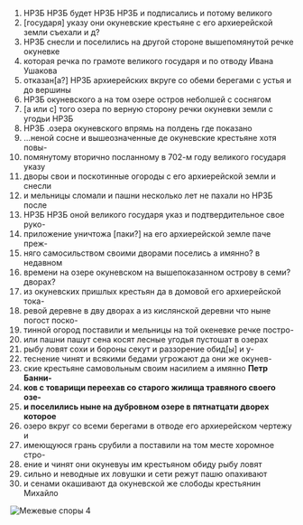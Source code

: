 1. НРЗБ НРЗБ будет НРЗБ НРЗБ и подписались и потому великого
2. [государя] указу они окуневские крестьяне с его архиерейской земли съехали и д?
3. НРЗБ снесли и поселились на другой стороне вышепомянутой речке окуневке
4. которая речка по грамоте великого государя и по отводу Ивана Ушакова
5. отказан[а?] НРЗБ архиерейских вкруге со обеми берегами с устья и до вершины
6. НРЗБ окуневского а на том озере остров неболшей с соснягом
7. [а или с] того озера по верную сторону речки окуневки земли с угодьи НРЗБ
8. НРЗБ .озера окуневского впрямь на полдень где показано 
9. ...неной сосне и вышеозначенные де окуневские крестьяне хотя повы-
10. помянутому вторично посланному в 702-м году великого государя указу
11. дворы свои и поскотинные огороды с его архиерейской земли и снесли
12. и мельницы сломали и пашни несколько лет не пахали но НРЗБ после
13. НРЗБ НРЗБ оной великого государя указ  и подтвердительное свое руко-
14. приложение уничтожа [паки?] на его архиерейской земле паче преж-
15. няго самосильством своими дворами поселись а имянно? в недавном
16. времени на озере окуневском на вышепоказанном острову в семи? дворах?
17. из окуневских пришлых крестьян да в домовой его архиерейской тока-
18. ревой деревне в дву дворах а из кислянской деревни что ныне погост поско-
19. тинной огород поставили и мельницы на той океневке речке постро-
20. или пашни пашут сена косят лесные угодья пустошат в озерах
21. рыбу ловят сохи и бороны секут и раззорение обид[ы] и у-
22. теснение чинят и всякими бедами угрожают да они же окунев-
23. ские крестьяне самовольным своим насилием а имянно __Петр Банни-__
24. __ков с товарищи переехав со старого жилища травяного своего озе-__
25. __и поселились ныне на дубровном озере в пятнатцати дворех которое__
26. озеро вкруг со всеми берегами в отводе его архиерейском чертежу и
27. имеющуюся грань срубили а поставили на том месте хоромное стро-
28. ение и чинят они окуневуы им крестьяном обиду рыбу ловят
29. сильно и неводные их ловушки и сети режут пашю опахивают
30. и сенами окашивают да окуневской же слободы крестьянин Михайло

![Межевые споры 4](%D0%9C%D0%B5%D0%B6%20%D1%81%D0%BF%D0%BE%D1%80%D1%8B%20004.jpg?raw=true)